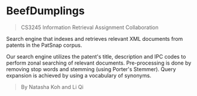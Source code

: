 # BeefDumplings
> CS3245 Information Retrieval Assignment Collaboration

Search engine that indexes and retrieves relevant XML documents from patents in the PatSnap corpus.

Our search engine utilizes the patent's title, description and IPC codes to perform zonal searching of relevant documents. Pre-processing is done by removing stop words and stemming (using Porter's Stemmer). Query expansion is achieved by using a vocabulary of synonyms. 

> By Natasha Koh and Li Qi
